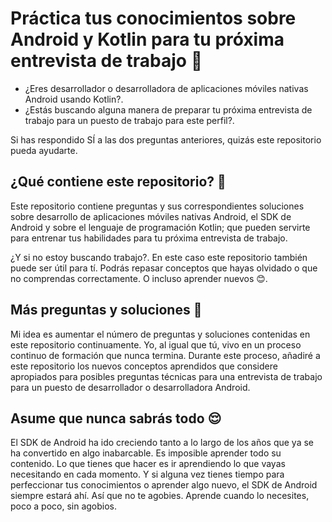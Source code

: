 # Práctica tus conocimientos sobre Android y Kotlin para tu próxima entrevista de trabajo 🧠

* ¿Eres desarrollador o desarrolladora de aplicaciones móviles nativas Android usando Kotlin?.
* ¿Estás buscando alguna manera de preparar tu próxima entrevista de trabajo para un puesto de trabajo para este perfil?.

Si has respondido SÍ a las dos preguntas anteriores, quizás este repositorio pueda ayudarte.

## ¿Qué contiene este repositorio? 👀

Este repositorio contiene preguntas y sus correspondientes soluciones sobre desarrollo de aplicaciones móviles nativas Android, el SDK de Android y sobre el lenguaje de programación Kotlin;
que pueden servirte para entrenar tus habilidades para tu próxima entrevista de trabajo.

¿Y si no estoy buscando trabajo?. En este caso este repositorio también puede ser útil para tí. Podrás repasar conceptos que hayas olvidado o que no comprendas correctamente. O incluso aprender nuevos 😊.

## Más preguntas y soluciones 📝

Mi idea es aumentar el número de preguntas y soluciones contenidas en este repositorio continuamente.
Yo, al igual que tú, vivo en un proceso continuo de formación que nunca termina. Durante este proceso, añadiré a este repositorio los nuevos conceptos aprendidos que considere apropiados para posibles preguntas
técnicas para una entrevista de trabajo para un puesto de desarrollador o desarrolladora Android.

## Asume que nunca sabrás todo 😌

El SDK de Android ha ido creciendo tanto a lo largo de los años que ya se ha convertido en algo inabarcable. Es imposible aprender todo su contenido.
Lo que tienes que hacer es ir aprendiendo lo que vayas necesitando en cada momento. Y si alguna vez tienes tiempo para perfeccionar tus conocimientos o aprender algo nuevo, el SDK de Android siempre estará ahí.
Así que no te agobies. Aprende cuando lo necesites, poco a poco, sin agobios.
